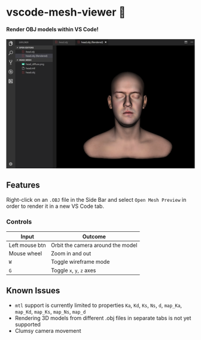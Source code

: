 # vscode-mesh-viewer 🔺

#### Render OBJ models within VS Code!

![Demo](https://github.com/michead/vscode-mesh-viewer/raw/master/docs/demo.png)

## Features

Right-click on an `.OBJ` file in the Side Bar and select `Open Mesh Preview` in order to render it in a new VS Code tab.

### Controls

Input          | Outcome
---------------|----------------------------------------------
Left mouse btn | Orbit the camera around the model
Mouse wheel    | Zoom in and out
`W`            | Toggle wireframe mode
`G`            | Toggle `x`, `y`, `z` axes

## Known Issues
- `mtl` support is currently limited to properties `Ka`, `Kd`, `Ks`, `Ns`, `d`, `map_Ka`, `map_Kd`, `map_Ks`, `map_Ns`, `map_d`
- Rendering 3D models from different .obj files in separate tabs is not yet supported
- Clumsy camera movement
